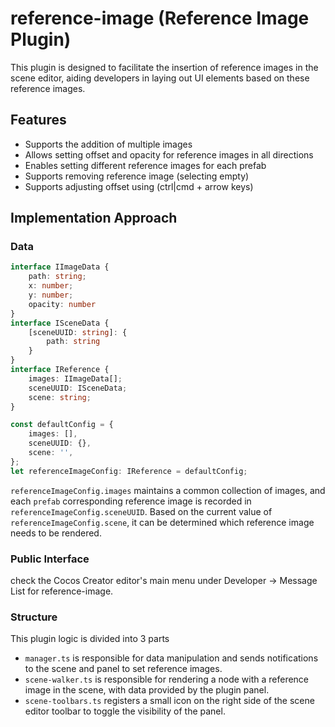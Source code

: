 # reference-image (Reference Image Plugin)

This plugin is designed to facilitate the insertion of reference images in the scene editor, 
aiding developers in laying out UI elements based on these reference images.

## Features
- Supports the addition of multiple images
- Allows setting offset and opacity for reference images in all directions
- Enables setting different reference images for each prefab
- Supports removing reference image (selecting empty)
- Supports adjusting offset using (ctrl|cmd + arrow keys)

## Implementation Approach

### Data

```ts
interface IImageData {
    path: string;
    x: number;
    y: number;
    opacity: number
}
interface ISceneData {
    [sceneUUID: string]: {
        path: string
    }
}
interface IReference {
    images: IImageData[];
    sceneUUID: ISceneData;
    scene: string;
}

const defaultConfig = {
    images: [],
    sceneUUID: {},
    scene: '',
};
let referenceImageConfig: IReference = defaultConfig;
```

`referenceImageConfig.images` maintains a common collection of images, 
and each `prefab` corresponding reference image is recorded in `referenceImageConfig.sceneUUID`. 
Based on the current value of `referenceImageConfig.scene`, it can be determined which reference image needs to be rendered.

### Public Interface

check the Cocos Creator editor's main menu under Developer -> Message List for reference-image.

### Structure

This plugin logic is divided into 3 parts

- `manager.ts` is responsible for data manipulation and sends notifications to the scene and panel to set reference images.
- `scene-walker.ts` is responsible for rendering a node with a reference image in the scene, with data provided by the plugin panel.
- `scene-toolbars.ts` registers a small icon on the right side of the scene editor toolbar to toggle the visibility of the panel.
